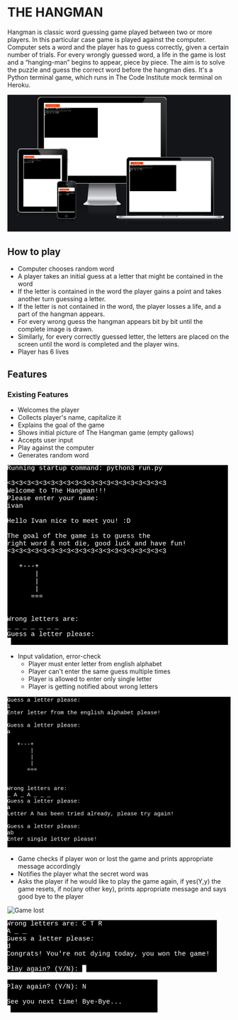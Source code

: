 # THE HANGMAN

Hangman is classic word guessing game played between two or more players. In this particular case game is played against the computer. Computer sets a word and the player has to guess correctly, given a certain number of trials. For every wrongly guessed word, a life in the game is lost and a “hanging-man” begins to appear, piece by piece. The aim is to solve the puzzle and guess the correct word before the hangman dies. It's a Python terminal game, which runs in The Code Institute mock terminal on Heroku.

![Responsivness](/images-readme.md/am-i-responsive-doc.png)

## How to play

- Computer chooses random word
- A player takes an initial guess at a letter that might be contained in the word
- If the letter is contained in the word the player gains a point and takes another turn guessing a letter.
- If the letter is not contained in the word, the player losses a life, and a part of the hangman appears.
- For every wrong guess the hangman appears bit by bit until the complete image is drawn.
- Similarly, for every correctly guessed letter, the letters are placed on the screen until the word is completed and the player wins.
- Player has 6 lives

## Features

### Existing Features

- Welcomes the player
- Collects player's name, capitalize it
- Explains the goal of the game
- Shows initial picture of The Hangman game (empty gallows)
- Accepts user input
- Play against the computer
- Generates random word

![Welcome](/images-readme.md/welcome-player-doc.png)

- Input validation, error-check
  - Player must enter letter from english alphabet
  - Player can't enter the same guess multiple times
  - Player is allowed to enter only single letter
  - Player is getting notified about wrong letters

![Input validation](/images-readme.md/input-validation-error-check-doc.png)

- Game checks if player won or lost the game and prints appropriate message accordingly
- Notifies the player what the secret word was
- Asks the player if he would like to play the game again, if yes(Y,y) the game resets, if no(any other key), prints appropriate message and says good bye to the player

![Game lost](/images-readme.md/won-lost-game-doc.png)

![Game won](/images-readme.md/game-won-doc.png)

![Play again](/images-readme.md/play-again-doc.png)